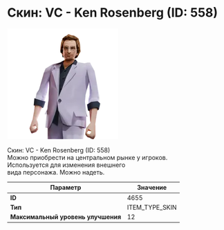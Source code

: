 # Скин: VC - Ken Rosenberg (ID: 558)

![Item Image](../img/4655.webp?raw=true)

Скин: VC - Ken Rosenberg (ID: 558)<br>Можно приобрести на центральном рынке у игроков.<br>Используется для изменения внешнего<br>вида персонажа. Можно надеть.


| Параметр | Значение |
|----------|----------|
| **ID** | 4655 |
| **Тип** | ITEM_TYPE_SKIN |
| **Максимальный уровень улучшения** | 12 |

